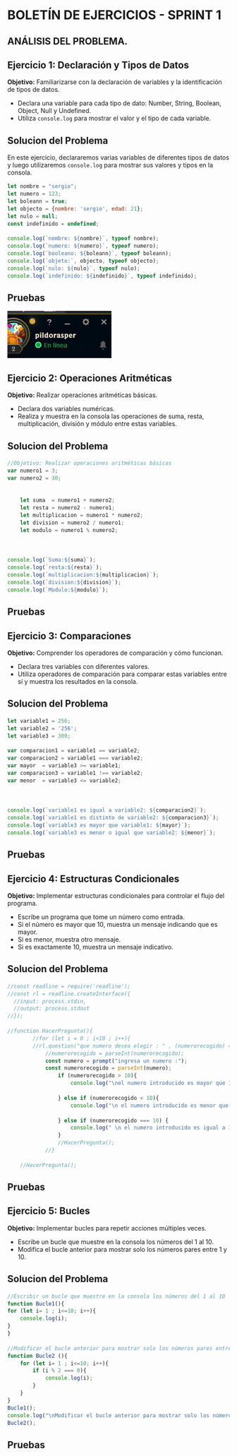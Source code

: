 # BOLETÍN DE EJERCICIOS - SPRINT 1


## ANÁLISIS DEL PROBLEMA.

## Ejercicio 1: Declaración y Tipos de Datos

**Objetivo:** Familiarizarse con la declaración de variables y la identificación de tipos de datos.

- Declara una variable para cada tipo de dato: Number, String, Boolean, Object, Null y Undefined.
- Utiliza `console.log` para mostrar el valor y el tipo de cada variable.

## Solucion del Problema 

En este ejercicio, declararemos varias variables de diferentes tipos de datos y luego utilizaremos `console.log` para mostrar sus valores y tipos en la consola.

```javascript
let nombre = "sergio";
let numero = 123;
let boleann = true;
let objecto = {nombre: 'sergio', edad: 21};
let nulo = null;
const indefinido = undefined;

console.log(`nombre: ${nombre}`, typeof nombre);
console.log(`numero: ${numero}`, typeof numero);
console.log(`booleano: ${boleann}`, typeof boleann);
console.log(`objeto:`, objecto, typeof objecto);
console.log(`nulo: ${nulo}`, typeof nulo);
console.log(`indefinido: ${indefinido}`, typeof indefinido);

```
## Pruebas 

![Prueba ejercicio 1](image/Captura%20de%20pantalla_20221128_192036.png)


## Ejercicio 2: Operaciones Aritméticas

**Objetivo:** Realizar operaciones aritméticas básicas.

- Declara dos variables numéricas.
- Realiza y muestra en la consola las operaciones de suma, resta, multiplicación, división y módulo entre estas variables.

## Solucion del Problema 

```javascript
//Objetivo: Realizar operaciones aritméticas básicas
var numero1 = 3;
var numero2 = 30;


    let suma  = numero1 + numero2;
    let resta = numero2 - numero1;
    let multiplicacion = numero1 * numero2;
    let division = numero2 / numero1;
    let modulo = numero1 % numero2;
    


console.log(`Suma:${suma}`);
console.log(`resta:${resta}`);
console.log(`multiplicacion:${multiplicacion}`);
console.log(`division:${division}`);
console.log(`Modulo:${modulo}`);

```

## Pruebas 

## Ejercicio 3: Comparaciones

**Objetivo:** Comprender los operadores de comparación y cómo funcionan.

- Declara tres variables con diferentes valores.
- Utiliza operadores de comparación para comparar estas variables entre sí y muestra los resultados en la consola.

## Solucion del Problema 

```javascript
let variable1 = 256;
let variable2 = '256';
let variable3 = 300;

var comparacion1 = variable1 == variable2;
var comparacion2 = variable1 === variable2;
var mayor  = variable3 >= variable1;
var comparacion3 = variable1 !== variable2;
var menor  = variable3 <= variable2;



console.log(`variable1 es igual a variable2: ${comparacion2}`);
console.log(`variable1 es distinto de variable2: ${comparacion3}`);
console.log(`variable3 es mayor que variable1: ${mayor}`);
console.log(`variable3 es menor o igual que variable2: ${menor}`);

```

## Pruebas

## Ejercicio 4: Estructuras Condicionales

**Objetivo:** Implementar estructuras condicionales para controlar el flujo del programa.

- Escribe un programa que tome un número como entrada.
- Si el número es mayor que 10, muestra un mensaje indicando que es mayor.
- Si es menor, muestra otro mensaje.
- Si es exactamente 10, muestra un mensaje indicativo.

## Solucion del Problema 


```javascript
//const readline = require('readline');
//const rl = readline.createInterface({
  //input: process.stdin,
  //output: process.stdout
//});

//function HacerPregunta(){
        //for (let i = 0 ; i<10 ; i++){    
        //rl.question("que numero desea elegir : " , (numerorecogido) => {
            //numerorecogido = parseInt(numerorecogido);
            const numero = prompt("ingresa un numero :");
            const numerorecogido = parseInt(numero);
                if (numerorecogido > 10){
                    console.log("\nel numero introducido es mayor que 10\n");
                
                } else if (numerorecogido < 10){
                    console.log("\n el numero introducido es menor que 10\n")

                } else if (numerorecogido === 10) {
                    console.log(" \n el numero introducido es igual a 10 \n ")
                }
                //HacerPregunta();
            //}
    
    //HacerPregunta();

```
## Pruebas 



## Ejercicio 5: Bucles

**Objetivo:** Implementar bucles para repetir acciones múltiples veces.

- Escribe un bucle que muestre en la consola los números del 1 al 10.
- Modifica el bucle anterior para mostrar solo los números pares entre 1 y 10.

## Solucion del Problema 


```javascript
//Escribir un bucle que muestre en la consola los números del 1 al 10
function Bucle1(){
for (let i= 1 ; i<=10; i++){
    console.log(i);
}
}

//Modificar el bucle anterior para mostrar solo los números pares entre 1 y 10.
function Bucle2 (){
    for (let i= 1 ; i<=10; i++){
        if (i % 2 === 0){
            console.log(i);
        }
    }
}
Bucle1();
console.log("\nModificar el bucle anterior para mostrar solo los números pares entre 1 y 10\n");
Bucle2();

```
## Pruebas 
